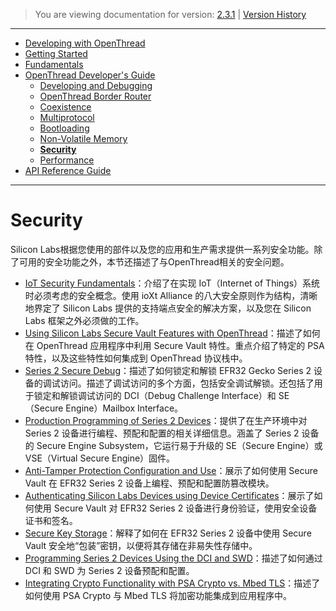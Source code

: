 > You are viewing documentation for version: [2.3.1](https://docs.silabs.com/openthread/2.3.1/openthread-security-overview/) | [Version History](https://docs.silabs.com/openthread/2.3.1/version-history)

---

- [Developing with OpenThread](developing-with-openthread.md)
- [Getting Started](getting-started.md)
- [Fundamentals](fundamentals.md)
- [OpenThread Developer's Guide](openthread-developer's-guide.md)
    - [Developing and Debugging](developing-and-debugging.md)
    - [OpenThread Border Router](openthread-border-router.md)
    - [Coexistence](coexistence.md)
    - [Multiprotocol](multiprotocol.md)
    - [Bootloading](bootloading.md)
    - [Non-Volatile Memory](non-volatile-memory.md)
    - **[Security](security.md)**
    - [Performance](performance.md)
- [API Reference Guide](https://docs.silabs.com/openthread/2.3.1/openthread-api/)

---

# Security <!-- omit from toc -->

Silicon Labs根据您使用的部件以及您的应用和生产需求提供一系列安全功能。除了可用的安全功能之外，本节还描述了与OpenThread相关的安全问题。

- [IoT Security Fundamentals](../Documents/UG103.05/ug103-05-fundamentals-security.pdf)：介绍了在实现 IoT（Internet of Things）系统时必须考虑的安全概念。使用 ioXt Alliance 的八大安全原则作为结构，清晰地界定了 Silicon Labs 提供的支持端点安全的解决方案，以及您在 Silicon Labs 框架之外必须做的工作。
- [Using Silicon Labs Secure Vault Features with OpenThread](../Documents/AN1329/an1329-using-secure-vault-openthread.pdf)：描述了如何在 OpenThread 应用程序中利用 Secure Vault 特性。重点介绍了特定的 PSA 特性，以及这些特性如何集成到 OpenThread 协议栈中。
- [Series 2 Secure Debug](../Documents/AN1190/an1190-efr32-secure-debug.pdf)：描述了如何锁定和解锁 EFR32 Gecko Series 2 设备的调试访问。描述了调试访问的多个方面，包括安全调试解锁。还包括了用于锁定和解锁调试访问的 DCI（Debug Challenge Interface）和 SE（Secure Engine）Mailbox Interface。
- [Production Programming of Series 2 Devices](../Documents/AN1222/an1222-efr32xg2x-production-programming.pdf)：提供了在生产环境中对 Series 2 设备进行编程、预配和配置的相关详细信息。涵盖了 Series 2 设备的 Secure Engine Subsystem，它运行易于升级的 SE（Secure Engine）或 VSE（Virtual Secure Engine）固件。
- [Anti-Tamper Protection Configuration and Use](../Documents/AN1247/an1247-efr32-secure-vault-tamper.pdf)：展示了如何使用 Secure Vault 在 EFR32 Series 2 设备上编程、预配和配置防篡改模块。
- [Authenticating Silicon Labs Devices using Device Certificates](../Documents/AN1268/an1268-efr32-secure-identity.pdf)：展示了如何使用 Secure Vault 对 EFR32 Series 2 设备进行身份验证，使用安全设备证书和签名。
- [Secure Key Storage](../Documents/AN1271/an1271-efr32-secure-key-storage.pdf)：解释了如何在 EFR32 Series 2 设备中使用 Secure Vault 安全地“包装”密钥，以便将其存储在非易失性存储中。
- [Programming Series 2 Devices Using the DCI and SWD](../Documents/AN1303/an1303-efr32-dci-swd-programming.pdf)：描述了如何通过 DCI 和 SWD 为 Series 2 设备预配和配置。
- [Integrating Crypto Functionality with PSA Crypto vs. Mbed TLS](../Documents/AN1311/an1311-mbedtls-psa-crypto-porting-guide.pdf)：描述了如何使用 PSA Crypto 与 Mbed TLS 将加密功能集成到应用程序中。
